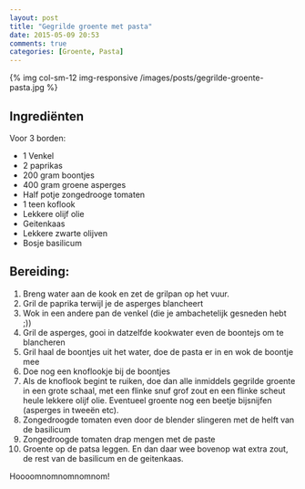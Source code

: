 ```yaml
---
layout: post
title: "Gegrilde groente met pasta"
date: 2015-05-09 20:53
comments: true
categories: [Groente, Pasta]
---
```


{% img col-sm-12 img-responsive /images/posts/gegrilde-groente-pasta.jpg  %}

<!--more-->

## Ingrediënten

Voor 3 borden: 

- 1 Venkel
- 2 paprikas
- 200 gram boontjes
- 400 gram groene asperges
- Half potje zongedrooge tomaten
- 1 teen koflook
- Lekkere olijf olie
- Geitenkaas
- Lekkere zwarte olijven
- Bosje basilicum


## Bereiding:

1. Breng water aan de kook en zet de grilpan op het vuur.
1. Gril de paprika terwijl je de asperges blancheert
1. Wok in een andere pan de venkel (die je ambachetelijk gesneden hebt ;))
1. Gril de asperges, gooi in datzelfde kookwater even de boontejs om te blancheren
1. Gril haal de boontjes uit het water, doe de pasta er in en wok de boontje mee
1. Doe nog een knoflookje bij de boontjes
1. Als de knoflook begint te ruiken, doe dan alle inmiddels gegrilde groente in een grote schaal, met een flinke snuf grof zout en een flinke scheut heule lekkere olijf olie. Eventueel groente nog een beetje bijsnijfen (asperges in tweeën etc).
1. Zongedroogde tomaten even door de blender slingeren met de helft van de basilicum
1. Zongedroogde tomaten drap mengen met de paste
1. Groente op de patsa leggen. En dan daar wee bovenop wat extra zout, de rest van de basilicum en de geitenkaas.

Hoooomnomnomnomnom!

